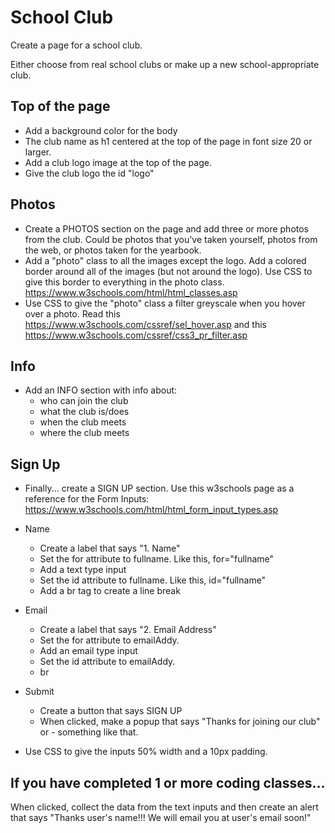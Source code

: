 # School Club
Create a page for a school club.

Either choose from real school clubs or make up a new school-appropriate club.

## Top of the page
- Add a background color for the body
- The club name as h1 centered at the top of the page in font size 20 or larger.
- Add a club logo image at the top of the page.
- Give the club logo the id "logo"

## Photos
- Create a PHOTOS section on the page and add three or more photos from the club. Could be photos that you've taken yourself, photos from the web, or photos taken for the yearbook.
- Add a "photo" class to all the images except the logo. Add a colored border around all of the images (but not around the logo). Use CSS to give this border to everything in the photo class. https://www.w3schools.com/html/html_classes.asp
- Use CSS to give the "photo" class a filter greyscale when you hover over a photo. Read this https://www.w3schools.com/cssref/sel_hover.asp and this https://www.w3schools.com/cssref/css3_pr_filter.asp

## Info
- Add an INFO section with info about:
  - who can join the club
  - what the club is/does
  - when the club meets
  - where the club meets

## Sign Up
- Finally... create a SIGN UP section. Use this w3schools page as a reference for the Form Inputs: https://www.w3schools.com/html/html_form_input_types.asp

- Name
  - Create a label that says "1. Name"
  - Set the for attribute to fullname. Like this, for="fullname"
  - Add a text type input
  - Set the id attribute to fullname. Like this, id="fullname"
  - Add a br tag to create a line break
- Email
  - Create a label that says "2. Email Address"
  - Set the for attribute to emailAddy.
  - Add an email type input
  - Set the id attribute to emailAddy.
  - br
- Submit
  - Create a button that says SIGN UP
  - When clicked, make a popup that says "Thanks for joining our club" or -   something like that.
- Use CSS to give the inputs 50% width and a 10px padding.

## If you have completed 1 or more coding classes...
When clicked, collect the data from the text inputs and then create an alert that says "Thanks user's name!!! We will email you at user's email soon!"
